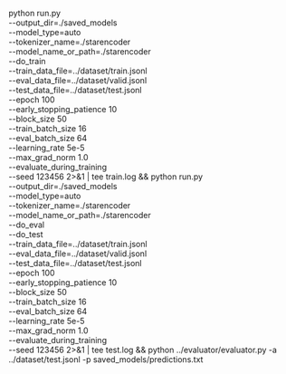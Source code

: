 python run.py \
    --output_dir=./saved_models \
    --model_type=auto \
    --tokenizer_name=./starencoder \
    --model_name_or_path=./starencoder \
    --do_train \
    --train_data_file=../dataset/train.jsonl \
    --eval_data_file=../dataset/valid.jsonl \
    --test_data_file=../dataset/test.jsonl \
    --epoch 100 \
    --early_stopping_patience 10 \
    --block_size 50 \
    --train_batch_size 16 \
    --eval_batch_size 64 \
    --learning_rate 5e-5 \
    --max_grad_norm 1.0 \
    --evaluate_during_training \
    --seed 123456  2>&1 | tee train.log && python run.py \
    --output_dir=./saved_models \
    --model_type=auto \
    --tokenizer_name=./starencoder \
    --model_name_or_path=./starencoder \
    --do_eval \
    --do_test \
    --train_data_file=../dataset/train.jsonl \
    --eval_data_file=../dataset/valid.jsonl \
    --test_data_file=../dataset/test.jsonl \
    --epoch 100 \
    --early_stopping_patience 10 \
    --block_size 50 \
    --train_batch_size 16 \
    --eval_batch_size 64 \
    --learning_rate 5e-5 \
    --max_grad_norm 1.0 \
    --evaluate_during_training \
    --seed 123456 2>&1 | tee test.log && python ../evaluator/evaluator.py -a ../dataset/test.jsonl -p saved_models/predictions.txt
